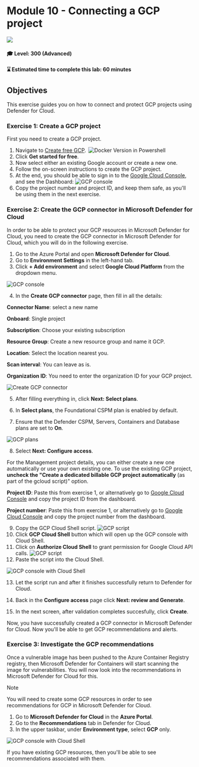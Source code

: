 # Module 10 - Connecting a GCP project

<p align="left"><img src="../Images/asc-labs-advanced.gif?raw=true"></p>

#### 🎓 Level: 300 (Advanced)
#### ⌛ Estimated time to complete this lab: 60 minutes

## Objectives
This exercise guides you on how to connect and protect GCP projects using Defender for Cloud.

### Exercise 1: Create a GCP project

First you need to create a GCP project. 

1.	Navigate to [Create free GCP](https://cloud.google.com/free).  
![Docker Version in Powershell](../Images/1gcpintro.png?raw=true) 
2.  Click **Get started for free**.
3.  Now select either an existing Google account or create a new one. 
4.  Follow the on-screen instructions to create the GCP project.
5.  At the end, you should be able to sign in to the [Google Cloud Console](https://console.cloud.google.com), and see the Dashboard:
![GCP console](../Images/2gcpconsole.png?raw=true)
6. Copy the project number and project ID, and keep them safe, as you'll be using them in the next exercise.

### Exercise 2: Create the GCP connector in Microsoft Defender for Cloud

In order to be able to protect your GCP resources in Microsoft Defender for Cloud, you need to create the GCP connector in Microsoft Defender for Cloud, which you will do in the following exercise. 


1. Go to the Azure Portal and open **Microsoft Defender for Cloud**. 
2. Go to **Environment Settings** in the left-hand tab.
3. Click **+ Add environment** and select **Google Cloud Platform** from the dropdown menu.

![GCP console](../Images/3gcpdropdown.png?raw=true)

4. In the **Create GCP connector** page, then fill in all the details:

**Connector Name**: select a new name

**Onboard**: Single project 

**Subscription**: Choose your existing subscription

**Resource Group**: Create a new resource group and name it GCP.

**Location**: Select the location nearest you.

**Scan interval**: You can leave as is.

**Organization ID**: You need to enter the organization ID for your GCP project.

![Create GCP connector](../Images/4creategcpconnector.png?raw=true)

5.  After filling everything in, click **Next: Select plans**.
6. In **Select plans**, the Foundational CSPM plan is enabled by default.

7. Ensure that the Defender CSPM, Servers, Containers and Database plans are set to **On**. 

![GCP plans](../Images/5gcpplans.png?raw=true)

8. Select **Next: Configure access**.

For the Management project details, you can either create a new one automatically or use your own existing one. To use the existing GCP project, **uncheck the "Create a dedicated billable GCP project automatically** (as part of the gcloud script)" option.

**Project ID**: Paste this from exercise 1, or alternatively go to [Google Cloud Console](https://console.cloud.google.com) and copy the project ID from the dashboard.

**Project number**: Paste this from exercise 1, or alternatively go to [Google Cloud Console](https://console.cloud.google.com) and copy the project number from the dashboard.

9. Copy the GCP Cloud Shell script. 
![GCP script](../Images/6scpscript.png?raw=true)
10. Click **GCP Cloud Shell** button which will open up the GCP console with Cloud Shell.
11. Click on **Authorize Cloud Shell** to grant permission for Google Cloud API calls.
![GCP script](../Images/6.2gcpscript.png?raw=true)
12. Paste the script into the Cloud Shell.

![GCP console with Cloud Shell](../Images/7gcpconsole.png?raw=true)

13. Let the script run and after it finishes successfully return to Defender for Cloud. 

14. Back in the **Configure access** page click **Next: review and Generate**.

15. In the next screen, after validation completes succesfully, click **Create**.

Now, you have successfully created a GCP connector in Microsoft Defender for Cloud. Now you'll be able to get GCP recommendations and alerts.

### Exercise 3: Investigate the GCP recommendations 

Once a vulnerable image has been pushed to the Azure Container Registry registry, then Microsoft Defender for Containers will start scanning the image for vulnerabilities. You will now look into the recommendations in Microsoft Defender for Cloud for this. 

> [!NOTE]
> You will need to create some GCP resources in order to see recommendations for GCP in Microsoft Defender for Cloud.
 
 1. Go to **Microsoft Defender for Cloud** in the **Azure Portal**.
 2. Go to the **Recommendations** tab in Defender for Cloud.
 3. In the upper taskbar, under **Environment type**, select **GCP** only. 
 
![GCP console with Cloud Shell](../Images/8gcprecommendations.png?raw=true)

If you have existing GCP resources, then you'll be able to see recommendations associated with them.
